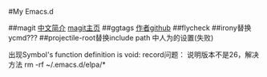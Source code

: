 #My Emacs.d

##magit
[中文简介](http://jixiuf.github.io/blog/000100-emacs-magit.html/)
[magit主页](https://magit.vc/manual)
##ggtags
[作者github](https://github.com/leoliu/ggtags)
##flycheck
[](https://phenix3443.github.io/notebook/emacs/modes/flycheck-mode.html)
##irony替换ycmd???
[](https://marquistj13.github.io/MyBlog/2018/04/emacs-cpp-ide-irony/)
##projectile-root替换include path 中人为的设置(失败)
[](https://emacs.stackovernet.com/cn/q/2773)

出现Symbol's function definition is void: record问题：
说明版本不是26，解决方法 rm -rf ~/.emacs.d/elpa/* 
